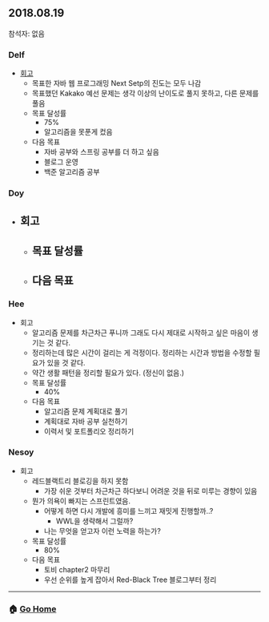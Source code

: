 ## 2018.08.19
참석자: 없음

### Delf
- [회고](https://github.com/WeareSoft/WWL/blob/master/delf/contents/Summury_20180819.md)
  - 목표한 자바 웹 프로그래밍 Next Setp의 진도는 모두 나감 
  - 목표했던 Kakako 예선 문제는 생각 이상의 난이도로 풀지 못하고, 다른 문제를 풀음
  - 목표 달성률
    - 75%
    - 알고리즘을 못푼게 컸음
  - 다음 목표
    - 자바 공부와 스프링 공부를 더 하고 싶음
    - 블로그 운영
    - 백준 알고리즘 공부

### Doy
- 회고
  -
  - 목표 달성률
    -
  - 다음 목표
    -

### Hee
- 회고
  - 알고리즘 문제를 차근차근 푸니까 그래도 다시 제대로 시작하고 싶은 마음이 생기는 것 같다.
  - 정리하는데 많은 시간이 걸리는 게 걱정이다. 정리하는 시간과 방법을 수정할 필요가 있을 것 같다.
  - 약간 생활 패턴을 정리할 필요가 있다. (정신이 없음.)
  - 목표 달성률
    - 40%
  - 다음 목표
    - 알고리즘 문제 계획대로 풀기
    - 계획대로 자바 공부 실천하기
    - 이력서 및 포트폴리오 정리하기

### Nesoy
- 회고
  - 레드블랙트리 블로깅을 하지 못함
    - 가장 쉬운 것부터 차근차근 하다보니 어려운 것을 뒤로 미루는 경향이 있음
  - 뭔가 의욕이 빠지는 스프린트였음.
    - 어떻게 하면 다시 개발에 흥미를 느끼고 재밋게 진행할까..?
      - WWL을 생략해서 그럴까?
    - 나는 무엇을 얻고자 이런 노력을 하는가?
  - 목표 달성률
    - 80%
  - 다음 목표
    - 토비 chapter2 마무리
    - 우선 순위를 높게 잡아서 Red-Black Tree 블로그부터 정리

---

### :house: [Go Home](https://github.com/WeareSoft/WWL)
